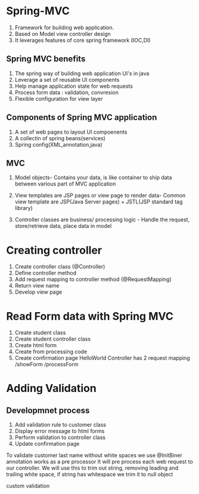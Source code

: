 # Spring-MVC

1. Framework for building web application.
2. Based on Model view controller design
3. It leverages features of core spring framework (IOC,DI)

## Spring MVC benefits
1. The spring way of building web application UI's in java
2. Leverage a set of reusable UI components
3. Help manage application state for web requests
4. Process form data : validation, convresion
5. Flexible configuration for view layer

## Components of Spring MVC application
1. A set of web pages to layout UI compoenents
2. A collectin of spring beans(services)
3. Spring config(XML,annotation,java)

## MVC

1. Model objects- Contains your data, is like container to ship data between various part of MVC application

2. View templates are JSP pages or view page to render data- Common view template are JSP(Java Server pages) + JSTL(JSP standard tag library)

3. Controller classes are business/ processing logic - Handle the request, store/retrieve data, place data in model 

# Creating controller
1. Create controller class (@Controller)
2. Define controller method
3. Add request mapping to controller method (@RequestMapping)
4. Return view name
5. Develop view page


# Read Form data with Spring MVC
1. Create student class 
2. Create student controller class
3. Create html form
4. Create from processing code
5. Create confirmation page
HelloWorld Controller has 2 request mapping /showForm /processForm

# Adding Validation
## Developmnet process
1. Add validation rule to customer class
2. Display error message to html forms
3. Perform validation to controller class
4. Update confirmation page

To validate customer last name without white spaces we use @InitBiner annotation works as a pre processor
It will pre process each web request to our controller. We will use this to trim out string, removing leading and trailing white space, if string has whitespace  we trim it to null object

custom validation
